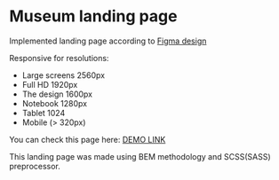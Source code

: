 # Museum landing page
Implemented landing page according to [Figma design](https://www.figma.com/file/cRBCqE06cDrY3s4jX7h3iY/)

Responsive for resolutions:
- Large screens 2560px
- Full HD 1920px
- The design 1600px
- Notebook 1280px
- Tablet 1024
- Mobile (> 320px)

You can check this page here: [DEMO LINK](https://anastasiiaaliinyk.github.io/Museum_layout/)

This landing page was made using BEM methodology and SCSS(SASS) preprocessor.
